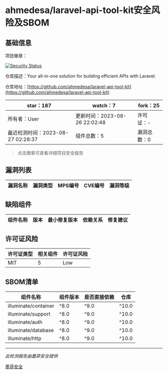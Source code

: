 # ahmedesa/laravel-api-tool-kit安全风险及SBOM

## 基础信息

项目徽章：

[![Security Status](https://www.murphysec.com/platform3/v31/badge/1695503220758441984.svg)](https://www.murphysec.com/console/report/1695503220242542592/1695503220758441984)

仓库描述：Your all-in-one solution for building efficient APIs with Laravel.

仓库地址：[https://github.com/ahmedesa/laravel-api-tool-kit](https://github.com/ahmedesa/laravel-api-tool-kit)

| star：187 | watch：7 | fork：25 |
| ----------- | -------------- | ------------ |
| 所有者：User | 更新时间：2023-08-26 22:02:48 | 许可证：- |
| 最近检测时间：2023-08-27 02:28:37 | 组件总数：5 | 漏洞总数：0 |

> 点击徽章可查看详细项目安全报告



## 漏洞列表

| 漏洞名称 | 漏洞类型 | MPS编号 | CVE编号 | 漏洞等级 |
| ------- | ------ | ------- | ------ | ----- |





## 缺陷组件

| 组件名称 | 版本 | 最小修复版本 | 依赖关系 | 修复建议 |
| -------- | ---- | ------------ | -------- | -------- |





## 许可证风险

| 许可证类型 | 相关组件 | 许可证风险 |
| ---------- | -------- | ---------- |
|MIT|5|Low|




## SBOM清单

| 组件名称 | 组件版本 | 是否直接依赖 | 仓库 |
| -------- | -------- | ------------ | ---- |
|illuminate/container|^8.0|^9.0|^10.0|间接依赖|composer|
|illuminate/support|^8.0|^9.0|^10.0|间接依赖|composer|
|illuminate/auth|^8.0|^9.0|^10.0|间接依赖|composer|
|illuminate/database|^8.0|^9.0|^10.0|间接依赖|composer|
|illuminate/http|^8.0|^9.0|^10.0|间接依赖|composer|


------

*此检测报告由墨菲安全提供*

[墨菲安全](www.murphysec.com)